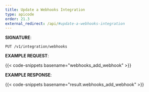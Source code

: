 ```yaml
---
title: Update a Webhooks Integration
type: apicode
order: 21.3
external_redirect: /api/#update-a-webhooks-integration
---
```


**SIGNATURE**:

`PUT /v1/integration/webhooks`

**EXAMPLE REQUEST**:

{{< code-snippets basename="webhooks_add_webhook" >}}

**EXAMPLE RESPONSE**:

{{< code-snippets basename="result.webhooks_add_webhook" >}}
